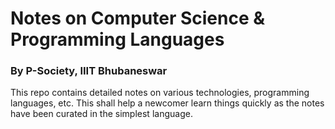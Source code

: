 # Notes on Computer Science & Programming Languages
### By P-Society, IIIT Bhubaneswar

This repo contains detailed notes on various technologies, programming languages, etc. This shall help a newcomer learn things quickly as the notes have been curated in the simplest language.
